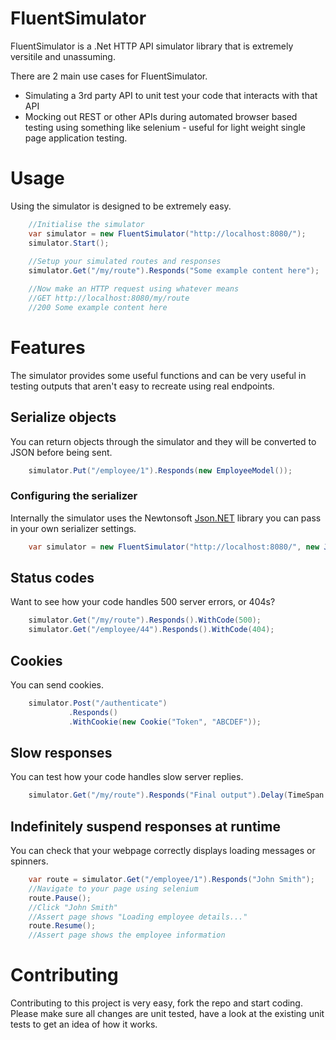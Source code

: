 # FluentSimulator
FluentSimulator is a .Net HTTP API simulator library that is extremely versitile and unassuming. 

There are 2 main use cases for FluentSimulator.

- Simulating a 3rd party API to unit test your code that interacts with that API
- Mocking out REST or other APIs during automated browser based testing using something like selenium - useful for light weight single page application testing.

# Usage
Using the simulator is designed to be extremely easy.

```c#
    //Initialise the simulator
    var simulator = new FluentSimulator("http://localhost:8080/");
    simulator.Start();
    
    //Setup your simulated routes and responses
    simulator.Get("/my/route").Responds("Some example content here");

    //Now make an HTTP request using whatever means
    //GET http://localhost:8080/my/route
    //200 Some example content here
```

# Features
The simulator provides some useful functions and can be very useful in testing outputs that aren't easy to recreate using real endpoints.


## Serialize objects
You can return objects through the simulator and they will be converted to JSON before being sent.

```c#
    simulator.Put("/employee/1").Responds(new EmployeeModel());
```

### Configuring the serializer
Internally the simulator uses the Newtonsoft [Json.NET](https://github.com/JamesNK/Newtonsoft.Json) library you can pass in your own serializer settings.

```c#
    var simulator = new FluentSimulator("http://localhost:8080/", new JsonSerialiserSettings());
```

## Status codes
Want to see how your code handles 500 server errors, or 404s?

```c#
    simulator.Get("/my/route").Responds().WithCode(500);
    simulator.Get("/employee/44").Responds().WithCode(404);
```

## Cookies
You can send cookies.

```c#
	simulator.Post("/authenticate")
			 .Responds()
			 .WithCookie(new Cookie("Token", "ABCDEF"));
```

## Slow responses
You can test how your code handles slow server replies.

```c#
    simulator.Get("/my/route").Responds("Final output").Delay(TimeSpan.FromSeconds(30));
```

## Indefinitely suspend responses at runtime
You can check that your webpage correctly displays loading messages or spinners.

```c#
    var route = simulator.Get("/employee/1").Responds("John Smith");
    //Navigate to your page using selenium
    route.Pause();
    //Click "John Smith"
    //Assert page shows "Loading employee details..."
    route.Resume();
    //Assert page shows the employee information
```

# Contributing
Contributing to this project is very easy, fork the repo and start coding. Please make sure all changes are unit tested, have a look at the existing unit tests to get an idea of how it works.


